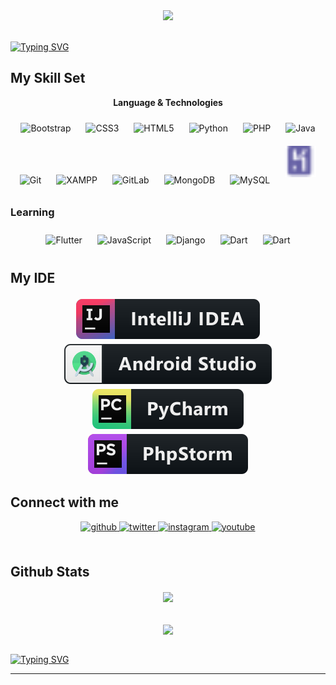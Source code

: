 <div align="center">
<img src="https://raw.githubusercontent.com/vaibhavvikas/vaibhavvikas/main/src/header_.png" />
</div>  
<br>

[![Typing SVG](https://readme-typing-svg.herokuapp.com?font=Bungee&size=22&duration=3500&pause=500&color=F7F7F7&vCenter=true&multiline=true&width=450&height=125&lines=Hi+My+Name+Is+Ababil+;I'm+16+Yo;I+live+in+Indonesia;I+Noob+In+FrontEnd+)](https://git.io/typing-svg)

## My Skill Set  

<p align="center">
<strong>Language & Technologies</strong  
</p>
<div align="center">  
<img style="margin: 10px" src="https://profilinator.rishav.dev/skills-assets/bootstrap-plain.svg" alt="Bootstrap" height="50" />  
<img style="margin: 10px" src="https://profilinator.rishav.dev/skills-assets/css3-original-wordmark.svg" alt="CSS3" height="50" />  
<img style="margin: 10px" src="https://profilinator.rishav.dev/skills-assets/html5-original-wordmark.svg" alt="HTML5" height="50" />  
<img style="margin: 10px" src="https://profilinator.rishav.dev/skills-assets/python-original.svg" alt="Python" height="50" />
<img style="margin: 10px" src="https://profilinator.rishav.dev/skills-assets/php-original.svg" alt="PHP" height="50" />  
<img style="margin: 10px" src="https://profilinator.rishav.dev/skills-assets/java-original-wordmark.svg" alt="Java" height="50" />  
<img style="margin: 10px" src="https://profilinator.rishav.dev/skills-assets/git-scm-icon.svg" alt="Git" height="50" />  
<img style="margin: 10px" src="https://profilinator.rishav.dev/skills-assets/xampp.png" alt="XAMPP" height="50" />  
<img style="margin: 10px" src="https://profilinator.rishav.dev/skills-assets/gitlab.svg" alt="GitLab" height="50" />  
<img style="margin: 10px" src="https://profilinator.rishav.dev/skills-assets/mongodb-original-wordmark.svg" alt="MongoDB" height="50" />  
<img style="margin: 10px" src="https://profilinator.rishav.dev/skills-assets/mysql-original-wordmark.svg" alt="MySQL" height="50" /> 
<img style="margin: 10px" src="https://github.com/birdfromhell/birdfromhell/blob/main/Assets/VLHerokuIcon.svg" alt="heroku" height="50"/>
</div>  



### Learning  
<div align="center">  
<img style="margin: 10px" src="https://profilinator.rishav.dev/skills-assets/flutterio-icon.svg" alt="Flutter" height="50" />  
<img style="margin: 10px" src="https://profilinator.rishav.dev/skills-assets/javascript-original.svg" alt="JavaScript" height="50" />   
<img style="margin: 10px" src="https://profilinator.rishav.dev/skills-assets/django-original.svg" alt="Django" height="50" />    
<img style="margin: 10px" src="https://profilinator.rishav.dev/skills-assets/dartlang-icon.svg" alt="Dart" height="50" />  
<img style="margin: 10px" src="https://upload.wikimedia.org/wikipedia/commons/b/be/Pygame_logo.svg" alt="Dart" height="50" />
</div>  

## My IDE
<p align="center">
  <a href="http://Jetbrains.net/">
    <img src="https://github.com/MikeCodesDotNET/ColoredBadges/raw/master/svg/dev/tools/jetbrains_intellij.svg" alt="Avalonia" style="vertical-align:top; margin:4px">
  </a>
    <a href="http://Jetbrains.net/">
    <img src="https://github.com/MikeCodesDotNET/ColoredBadges/blob/master/svg/dev/tools/android_studio_colour.svg" alt="Avalonia" style="vertical-align:top;margin:4px">
  </a>
    <a href="http://Jetbrains.net/">
    <img src="https://github.com/MikeCodesDotNET/ColoredBadges/blob/master/svg/dev/tools/jetbrains_pycharm.svg" alt="Avalonia" style="vertical-align:top; margin:4px">
  </a>
    <a href="http://Jetbrains.net/">
    <img src="https://github.com/MikeCodesDotNET/ColoredBadges/blob/master/svg/dev/tools/jetbrains_phpstorm.svg" alt="Avalonia" style="vertical-align:top; margin:4px">
  </a>
  </p>


## Connect with me  
<div align="center">
<a href="https://github.com/birdfromhell" target="_blank">
<img src=https://img.shields.io/badge/github-%2324292e.svg?&style=for-the-badge&logo=github&logoColor=white alt=github style="margin-bottom: 5px;" />
</a>
<a href="https://twitter.com/BIRDfromHELL_" target="_blank">
<img src=https://img.shields.io/badge/twitter-%2300acee.svg?&style=for-the-badge&logo=twitter&logoColor=white alt=twitter style="margin-bottom: 5px;" />
</a>
<a href="https://www.instagram.com/msx.env/" target="_blank">
<img src=https://img.shields.io/badge/instagram-%23000000.svg?&style=for-the-badge&logo=instagram&logoColor=white alt=instagram style="margin-bottom: 5px;" />
</a>
<a href="https://t.me/BIRD_from_HELL" target="_blank">
<img src=https://img.shields.io/badge/Telegram-2CA5E0?style=for-the-badge&logo=telegram&logoColor=white alt=youtube style="margin-bottom: 5px;" />
</a>
</div>  
  

<br/>  


## Github Stats  
<div align="center"><img src="https://github-readme-stats.vercel.app/api/top-langs/?username=birdfromhell&hide_border=true&layout=compact" align="center" /></div>  

<br/>  

  

<br/>  

<div align="center">
<img src="https://komarev.com/ghpvc/?username=rishavanand&&style=flat-square" align="center" />
</div>  

<br />

[![Typing SVG](https://readme-typing-svg.herokuapp.com?font=Bungee&size=22&duration=3500&pause=10000&color=F7F7F7&vCenter=true&multiline=true&width=450&lines=Thanks+For+Visiting+My+Github)](https://git.io/typing-svg)

----
